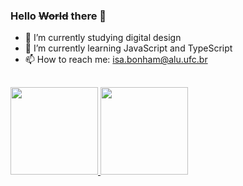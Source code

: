 ### Hello ~~World~~ there 👋

- 🔭 I’m currently studying digital design
- 🌱 I’m currently learning JavaScript and TypeScript
- 📫 How to reach me: isa.bonham@alu.ufc.br

<!--
**isabonham/isabonham** is a ✨ _special_ ✨ repository because its `README.md` (this file) appears on your GitHub profile.

Here are some ideas to get you started:

- 🔭 I’m currently working on ...
- 🌱 I’m currently learning ...
- 👯 I’m looking to collaborate on ...
- 🤔 I’m looking for help with ...
- 💬 Ask me about ...
- 📫 How to reach me: ...
- 😄 Pronouns: ...
- ⚡ Fun fact: ...
-->

##

<div>
  <a href="https://github.com/isabonham">
  <img height="140em" src="https://github-readme-stats.vercel.app/api?username=isabonham&show_icons=true&theme=tokyonight&include_all_commits=true&count_private=true"/>
  <img height="140em" src="https://github-readme-stats.vercel.app/api/top-langs/?username=isabonham&layout=compact&langs_count=7&theme=tokyonight"/>
</div>

##

<!-- ![Snake animation](https://github.com/isabonham/isabonham/blob/output/github-contribution-grid-snake.svg) -->